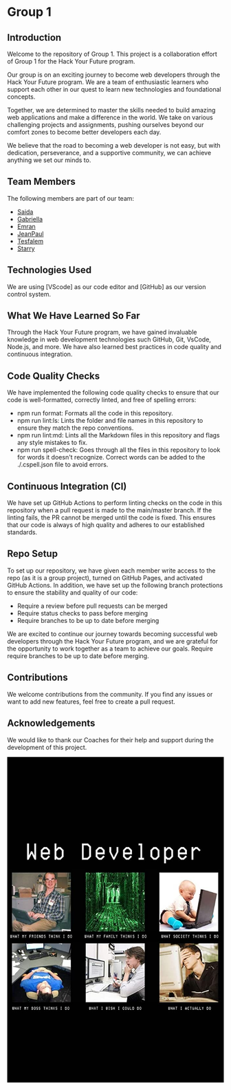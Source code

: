 # Group 1

## Introduction

Welcome to the repository of Group 1. This project is a collaboration effort of
Group 1 for the Hack Your Future program.

Our group is on an exciting journey to become web developers through the Hack
Your Future program. We are a team of enthusiastic learners who support each
other in our quest to learn new technologies and foundational concepts.

Together, we are determined to master the skills needed to build amazing web
applications and make a difference in the world. We take on various challenging
projects and assignments, pushing ourselves beyond our comfort zones to become
better developers each day.

We believe that the road to becoming a web developer is not easy, but with
dedication, perseverance, and a supportive community, we can achieve anything we
set our minds to.

## Team Members

The following members are part of our team:

- [Saida](https://github.com/HYF-Class20/workflows-group1-intro/blob/saidakf/groups-bio/saidabio/saidabio.md)
- [Gabriella](https://github.com/HYF-Class20/workflows-group1-intro/blob/gabriellalohy/biography/gabriellalohy.md)
- [Emran](https://github.com/HYF-Class20/workflows-group1-intro/blob/emran/biography/emran.md)
- [JeanPaul](https://github.com/HYF-Class20/workflows-group1-intro/blob/jeanpaul/biography/jeanpaul.md)
- [Tesfalem](https://github.com/HYF-Class20/workflows-group1-intro/tree/tesfatsi)  
- [Starry](https://github.com/HYF-Class20/workflows-group1-intro/blob/Starry/starry/starry.md)

## Technologies Used

We are using [VScode] as our code editor and [GitHub] as our version control
system.

## What We Have Learned So Far

Through the Hack Your Future program, we have gained invaluable knowledge in web
development technologies such GitHub, Git, VsCode, Node.js, and more. We have
also learned best practices in code quality and continuous integration.

## Code Quality Checks

We have implemented the following code quality checks to ensure that our code is
well-formatted, correctly linted, and free of spelling errors:

- npm run format: Formats all the code in this repository.
- npm run lint:ls: Lints the folder and file names in this repository to ensure
  they match the repo conventions.
- npm run lint:md: Lints all the Markdown files in this repository and flags any
  style mistakes to fix.
- npm run spell-check: Goes through all the files in this repository to look for
  words it doesn't recognize. Correct words can be added to the ./.cspell.json
  file to avoid errors.

## Continuous Integration (CI)

We have set up GitHub Actions to perform linting checks on the code in this
repository when a pull request is made to the main/master branch. If the linting
fails, the PR cannot be merged until the code is fixed. This ensures that our
code is always of high quality and adheres to our established standards.

## Repo Setup

To set up our repository, we have given each member write access to the repo (as
it is a group project), turned on GitHub Pages, and activated GitHub Actions. In
addition, we have set up the following branch protections to ensure the
stability and quality of our code:

- Require a review before pull requests can be merged
- Require status checks to pass before merging
- Require branches to be up to date before merging

We are excited to continue our journey towards becoming successful web
developers through the Hack Your Future program, and we are grateful for the
opportunity to work together as a team to achieve our goals. Require require
branches to be up to date before merging.

## Contributions

We welcome contributions from the community. If you find any issues or want to
add new features, feel free to create a pull request.

## Acknowledgements

We would like to thank our Coaches for their help and support during the
development of this project.

![photo of web developer](./biography/img/web_dev.jpg)
